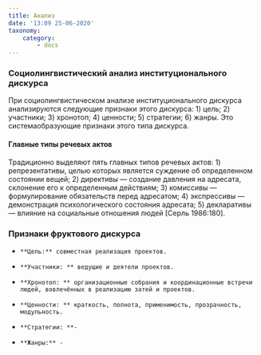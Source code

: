 ```yaml
---
title: Анализ
date: '13:09 25-06-2020'
taxonomy:
    category:
        - docs
---
```


### Социолингвистический анализ институционального дискурса

При социолингвистическом анализе институционального дискурса анализируются следующие признаки этого дискурса: 1) цель; 2) участники; 3) хронотоп; 4) ценности; 5) стратегии; 6) жанры. Это системаобразующие признаки этого типа дискурса.

#### Главные типы речевых актов

Традиционно выделяют пять главных типов речевых актов: 1) репрезентативы, целью которых является суждение об определенном состоянии вещей; 2) директивы — создание давления на адресата, склонение его к определенным действиям; 3) комиссивы — формулирование обязательств перед адресатом; 4) экспрессивы — демонстрация психологического состояния адресата; 5) декларативы — влияние на социальные отношения людей [Серль 1986:180].

### Признаки фруктового дискурса

*     **Цель:** совместная реализация проектов.
*     **Участники: ** ведущие и деятели проектов.
*     **Хронотоп: ** организационные собрания и координационные встречи людей, вовлечённых в реализацию затей и проектов.
*     **Ценности: ** краткость, полнота, применимость, прозрачность, модульность.
*     **Стратегии: **-
*     **Жанры:** -



